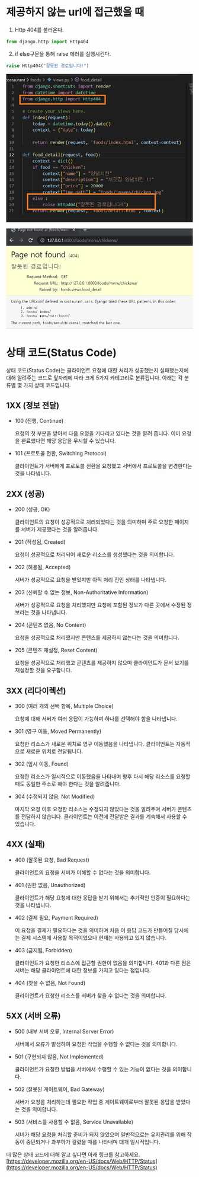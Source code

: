 # 제공하지 않는 url에 접근했을 때
1. Http 404를 불러온다.
```python
from django.http import Http404
```

2. if else구문을 통해 raise 에러를 실행시킨다.
```python
raise Http404("잘못된 경로입니다!")
```
![1](./error_pages.assets/%ED%99%94%EB%A9%B4%20%EC%BA%A1%EC%B2%98%202022-09-24%20200636.jpg)

![2](./error_pages.assets/%ED%99%94%EB%A9%B4%20%EC%BA%A1%EC%B2%98%202022-09-24%20201039.jpg)

# 상태 코드(Status Code)

상태 코드(Status Code)는 클라이언트 요청에 대한 처리가 성공했는지 실패했는지에 대해 알려주는 코드로 앞자리에 따라 크게 5가지 카테고리로 분류됩니다. 아래는 각 분류별 몇 가지 상태 코드입니다.

## 1XX (정보 전달)

-   100 (진행, Continue)
    
    요청의 첫 부분을 받아서 다음 요청을 기다리고 있다는 것을 알려 줍니다. 이미 요청을 완료했다면 해당 응답을 무시할 수 있습니다.
    
-   101 (프로토콜 전환, Switching Protocol)
    
    클라이언트가 서버에게 프로토콜 전환을 요청했고 서버에서 프로토콜을 변경한다는 것을 나타냅니다.
    

## 2XX (성공)

-   200 (성공, OK)
    
    클라이언트의 요청이 성공적으로 처리되었다는 것을 의미하며 주로 요청한 페이지를 서버가 제공했다는 것을 알려줍니다.
    
-   201 (작성됨, Created)
    
    요청이 성공적으로 처리되어 새로운 리소스를 생성했다는 것을 의미합니다.
    
-   202 (허용됨, Accepted)
    
    서버가 성공적으로 요청을 받았지만 아직 처리 전인 상태를 나타냅니다.
    
-   203 (신뢰할 수 없는 정보, Non-Authoritative Information)
    
    서버가 성공적으로 요청을 처리했지만 요청에 포함된 정보가 다른 곳에서 수정된 정보라는 것을 나타냅니다.
    
-   204 (콘텐츠 없음, No Content)
    
    요청을 성공적으로 처리했지만 콘텐츠를 제공하지 않는다는 것을 의미합니다.
    
-   205 (콘텐츠 재설정, Reset Content)
    
    요청을 성공적으로 처리했고 콘텐츠를 제공하지 않으며 클라이언트가 문서 보기를 재설정할 것을 요구합니다.
    

## 3XX (리다이렉션)

-   300 (여러 개의 선택 항목, Multiple Choice)
    
    요청에 대해 서버가 여러 응답이 가능하며 하나를 선택해야 함을 나타냅니다.
    
-   301 (영구 이동, Moved Permanently)
    
    요청한 리소스가 새로운 위치로 영구 이동했음을 나타냅니다. 클라이언트는 자동적으로 새로운 위치로 전달됩니다.
    
-   302 (임시 이동, Found)
    
    요청한 리소스가 일시적으로 이동했음을 나타내며 향후 다시 해당 리소스를 요청할 때도 동일한 주소로 해야 한다는 것을 알려줍니다.
    
-   304 (수정되지 않음, Not Modified)
    
    마지막 요청 이후 요청한 리소스는 수정되지 않았다는 것을 알려주며 서버가 콘텐츠를 전달하지 않습니다. 클라이언트는 이전에 전달받은 결과를 계속해서 사용할 수 있습니다.
    

## 4XX (실패)

-   400 (잘못된 요청, Bad Request)
    
    클라이언트의 요청을 서버가 이해할 수 없다는 것을 의미합니다.
    
-   401 (권한 없음, Unauthorized)
    
    클라이언트가 해당 요청에 대한 응답을 받기 위해서는 추가적인 인증이 필요하다는 것을 나타냅니다.
    
-   402 (결제 필요, Payment Required)
    
    이 요청을 결제가 필요하다는 것을 의미하며 처음 이 응답 코드가 만들어질 당시에는 결제 시스템에 사용할 목적이었으나 현재는 사용되고 있지 않습니다.
    
-   403 (금지됨, Forbidden)
    
    클라이언트가 요청한 리소스에 접근할 권한이 없음을 의미합니다. 401과 다른 점은 서버는 해당 클라이언트에 대한 정보를 가지고 있다는 점입니다.
    
-   404 (찾을 수 없음, Not Found)
    
    클라이언트가 요청한 리소스를 서버가 찾을 수 없다는 것을 의미합니다.
    

## 5XX (서버 오류)

-   500 (내부 서버 오류, Internal Server Error)
    
    서버에서 오류가 발생하여 요청한 작업을 수행할 수 없다는 것을 의미합니다.
    
-   501 (구현되지 않음, Not Implemented)
    
    클라이언트가 요청한 방법을 서버에서 수행할 수 있는 기능이 없다는 것을 의미합니다.
    
-   502 (잘못된 게이트웨이, Bad Gateway)
    
    서버가 요청을 처리하는데 필요한 작업 중 게이트웨이로부터 잘못된 응답을 받았다는 것을 의미합니다.
    
-   503 (서비스를 사용할 수 없음, Service Unavailable)
    
    서버가 해당 요청을 처리할 준비가 되지 않았으며 일반적으로는 유지관리를 위해 작동이 중단되거나 과부하가 걸렸을 때를 나타내며 대개 일시적입니다.
    

더 많은 상태 코드에 대해 알고 싶다면 아래 링크를 참고하세요. [https://developer.mozilla.org/en-US/docs/Web/HTTP/Status](https://developer.mozilla.org/en-US/docs/Web/HTTP/Status)